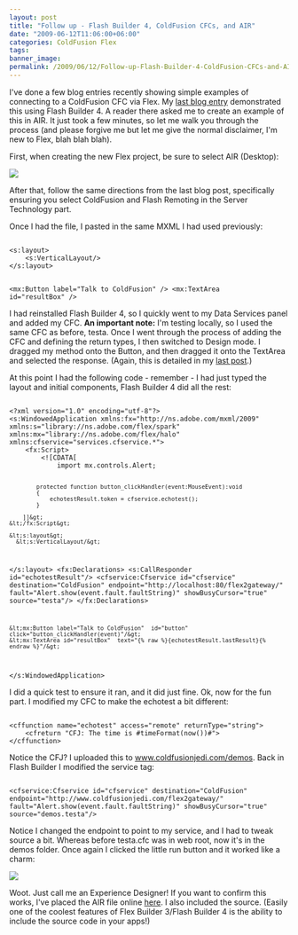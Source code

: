 ```yaml
---
layout: post
title: "Follow up - Flash Builder 4, ColdFusion CFCs, and AIR"
date: "2009-06-12T11:06:00+06:00"
categories: ColdFusion Flex 
tags: 
banner_image: 
permalink: /2009/06/12/Follow-up-Flash-Builder-4-ColdFusion-CFCs-and-AIR
---
```


I've done a few blog entries recently showing simple examples of connecting to a ColdFusion CFC via Flex. My <a href="http://www.raymondcamden.com/index.cfm/2009/6/8/Simple-example-of-accessing-ColdFusion-data-with-Flex-now-with-Flash-Builder-4">last blog entry</a> demonstrated this using Flash Builder 4. A reader there asked me to create an example of this in AIR. It just took a few minutes, so let me walk you through the process (and please forgive me but let me give the normal disclaimer, I'm new to Flex, blah blah blah).
<!--more-->
First, when creating the new Flex project, be sure to select AIR (Desktop):

<img src="https://static.raymondcamden.com/images/cfjedi//Picture 163.png">

After that, follow the same directions from the last blog post, specifically ensuring you select ColdFusion and Flash Remoting in the Server Technology part.

Once I had the file, I pasted in the same MXML I had used previously:

<code>
&lt;s:layout&gt;
	&lt;s:VerticalLayout/&gt;
&lt;/s:layout&gt;

&lt;mx:Button label="Talk to ColdFusion" /&gt;
&lt;mx:TextArea id="resultBox"  /&gt;
</code>

I had reinstalled Flash Builder 4, so I quickly went to my Data Services panel and added my CFC. <b>An important note:</b> I'm testing locally, so I used the same CFC as before, testa. Once I went through the process of adding the CFC and defining the return types, I then switched to Design mode. I dragged my method onto the Button, and then dragged it onto the TextArea and selected the response. (Again, this is detailed in my <a href="http://www.coldfusionjedi.com/index.cfm/2009/6/8/Simple-example-of-accessing-ColdFusion-data-with-Flex-now-with-Flash-Builder-4">last post</a>.)

At this point I had the following code - remember - I had just typed the layout and initial components, Flash Builder 4 did all the rest:

<code>
&lt;?xml version="1.0" encoding="utf-8"?&gt;
&lt;s:WindowedApplication xmlns:fx="http://ns.adobe.com/mxml/2009" xmlns:s="library://ns.adobe.com/flex/spark" xmlns:mx="library://ns.adobe.com/flex/halo" xmlns:cfservice="services.cfservice.*"&gt;
	&lt;fx:Script&gt;
		&lt;![CDATA[
			import mx.controls.Alert;

			protected function button_clickHandler(event:MouseEvent):void
			{
				echotestResult.token = cfservice.echotest();
			}

		]]&gt;
	&lt;/fx:Script&gt;

	&lt;s:layout&gt;
      &lt;s:VerticalLayout/&gt;
   &lt;/s:layout&gt;
	&lt;fx:Declarations&gt;
		&lt;s:CallResponder id="echotestResult"/&gt;
		&lt;cfservice:Cfservice id="cfservice" destination="ColdFusion" endpoint="http://localhost:80/flex2gateway/" fault="Alert.show(event.fault.faultString)" showBusyCursor="true" source="testa"/&gt;
	&lt;/fx:Declarations&gt;
   
	&lt;mx:Button label="Talk to ColdFusion"  id="button" click="button_clickHandler(event)"/&gt;
	&lt;mx:TextArea id="resultBox"  text="{% raw %}{echotestResult.lastResult}{% endraw %}"/&gt;
   	
&lt;/s:WindowedApplication&gt;
</code>

I did a quick test to ensure it ran, and it did just fine. Ok, now for the fun part. I modified my CFC to make the echotest a bit different:

<code>
&lt;cffunction name="echotest" access="remote" returnType="string"&gt;
	&lt;cfreturn "CFJ: The time is #timeFormat(now())#"&gt;
&lt;/cffunction&gt;
</code>

Notice the CFJ? I uploaded this to www.coldfusionjedi.com/demos. Back in Flash Builder I modified the service tag:

<code>
&lt;cfservice:Cfservice id="cfservice" destination="ColdFusion" endpoint="http://www.coldfusionjedi.com/flex2gateway/" fault="Alert.show(event.fault.faultString)" showBusyCursor="true" source="demos.testa"/&gt;
</code>

Notice I changed the endpoint to point to my service, and I had to tweak source a bit. Whereas before testa.cfc was in web root, now it's in the demos folder. Once again I clicked the little run button and it worked like a charm:

<img src="https://static.raymondcamden.com/images/cfjedi//Picture 239.png">

Woot. Just call me an Experience Designer! If you want to confirm this works, I've placed the AIR file online <a href="http://www.coldfusionjedi.com/demos/TestCFC.air">here</a>. I also included the source. (Easily one of the coolest features of Flex Builder 3/Flash Builder 4 is the ability to include the source code in your apps!)